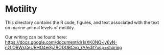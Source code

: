 # Motility
This directory contains the R code, figures, and text associated with the text on marine animal levels of motility.

Our writing can be found here: https://docs.google.com/document/d/1sXK0NQ-jy6yN-nzLORWxCeURHO4ei8jZRODUBCvq_rA/edit?usp=sharing